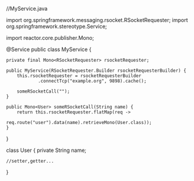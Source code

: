 //MyService.java

import org.springframework.messaging.rsocket.RSocketRequester;
import org.springframework.stereotype.Service;

import reactor.core.publisher.Mono;

@Service
public class MyService {

    private final Mono<RSocketRequester> rsocketRequester;

    public MyService(RSocketRequester.Builder rsocketRequesterBuilder) {
        this.rsocketRequester = rsocketRequesterBuilder
                .connectTcp("example.org", 9898).cache();

        someRSocketCall("");
    }

    public Mono<User> someRSocketCall(String name) {
        return this.rsocketRequester.flatMap(req ->
                    req.route("user").data(name).retrieveMono(User.class));
    }

}

class User {
    private String name;

    //setter,getter...
}
